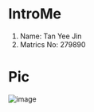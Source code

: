 # IntroMe

1. Name: Tan Yee Jin
2. Matrics No: 279890

# Pic
![image](https://user-images.githubusercontent.com/80802314/198430436-62ee859d-f9c1-454c-a8ae-2e8c78459a0f.png)


